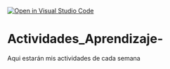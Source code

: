 [![Open in Visual Studio Code](https://classroom.github.com/assets/open-in-vscode-c66648af7eb3fe8bc4f294546bfd86ef473780cde1dea487d3c4ff354943c9ae.svg)](https://classroom.github.com/online_ide?assignment_repo_id=8478786&assignment_repo_type=AssignmentRepo)
# Actividades_Aprendizaje-
Aqui estarán mis actividades de cada semana

